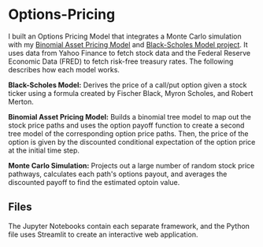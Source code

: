 # Options-Pricing
I built an Options Pricing Model that integrates a Monte Carlo simulation with my [Binomial Asset Pricing Model](https://github.com/arnav-kondagunta/Binomial-Model) and [Black-Scholes Model project](https://github.com/arnav-kondagunta/Black-Scholes). It uses data from Yahoo Finance to fetch stock data and the Federal Reserve Economic Data (FRED) to fetch risk-free treasury rates. The following describes how each model works.

**Black-Scholes Model:** Derives the price of a call/put option given a stock ticker using a formula created by Fischer Black, Myron Scholes, and Robert Merton. 

**Binomial Asset Pricing Model:** Builds a binomial tree model to map out the stock price paths and uses the option payoff function to create a second tree model of the corresponding option price paths. Then, the price of the option is given by the discounted conditional expectation of the option price at the initial time step.

**Monte Carlo Simulation:** Projects out a large number of random stock price pathways, calculates each path's options payout, and averages the discounted payoff to find the estimated optoin value.

## Files
The Jupyter Notebooks contain each separate framework, and the Python file uses Streamlit to create an interactive web application. 
